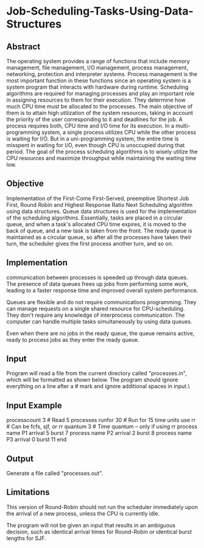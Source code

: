 # Job-Scheduling-Tasks-Using-Data-Structures

## Abstract ##
The operating system provides a range of functions that include memory management, file management, I/O management, process management, networking, protection and interpreter systems. Process management is the most important function in these functions since an operating system is a system program that interacts with hardware during runtime. Scheduling algorithms are required for managing processes and play an important role in assigning resources to them for their execution. They determine how much CPU time must be allocated to the processes. The main objective of them is to attain high utilization of the system resources, taking in account the priority of the user corresponding to it and deadlines for the job. A process requires both, CPU time and I/O time for its execution. In a multi-programming system, a single process utilizes CPU while the other process is waiting for I/O. But in a uni-programming system, the entire time is misspent in waiting for I/O, even though CPU is unoccupied during that period. The goal of the process scheduling algorithms is to wisely utilize the CPU resources and maximize throughput while maintaining the waiting time low. 

## Objective ##
Implementation of the First-Come First-Served, preemptive Shortest Job First, Round Robin and Highest Response Ratio Next Scheduling algorithm using data structures. Queue data structures is used for the implementation of the scheduling algorithms. Essentially, tasks are placed in a circular queue, and when a task's allocated CPU time expires, it is moved to the back of queue, and a new task is taken from the front. The ready queue is maintained as a circular queue, so after all the processes have taken their turn, the scheduler gives the first process another turn, and so on.

## Implementation ##
communication between processes is speeded up through data queues. The presence of data queues frees up jobs from performing some work, leading to a faster response time and improved overall system performance. 

Queues are flexible and do not require communications programming. They can manage requests on a single shared resource for CPU-scheduling. They don't require any knowledge of interprocess communication. The computer can handle multiple tasks simultaneously by using data queues. 

Even when there are no jobs in the ready queue, the queue remains active, ready to process jobs as they enter the ready queue.

## Input ##
Program will read a file from the current directory called "processes.in", which will be formatted as shown below.
The program should ignore everything on a line after a # mark and ignore additional spaces in input.\

## Input Example ##

processcount 3        # Read 5 processes
runfor 30             # Run for 15 time units
use rr                # Can be fcfs, sjf, or rr
quantum 3             # Time quantum – only if using rr
process name P1 arrival 5 burst 7
process name P2 arrival 2 burst 8
process name P3 arrival 0 burst 11
end

## Output ##
Generate a file called "processes.out".

## Limitations ##
This version of Round-Robin should not run the scheduler immediately upon the arrival of a new process,
unless the CPU is currently idle.

The program will not be given an input that results in an ambiguous decision,
such as identical arrival times for Round-Robin or identical burst lengths for SJF.


